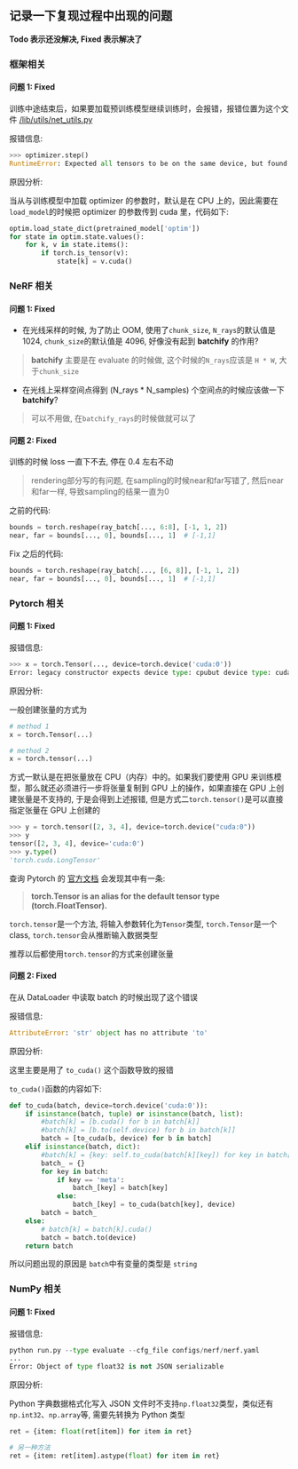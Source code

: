 ## 记录一下复现过程中出现的问题

**Todo 表示还没解决, Fixed 表示解决了**

### 框架相关

#### 问题 1: Fixed

训练中途结束后，如果要加载预训练模型继续训练时，会报错，报错位置为这个文件 [/lib/utils/net_utils.py](https://github.com/Xuer04/learning_nerf/blob/master/lib/utils/net_utils.py#L323)

报错信息:
```py
>>> optimizer.step()
RuntimeError: Expected all tensors to be on the same device, but found at least two devices, cuda:0 and cpu!
```

原因分析:

当从与训练模型中加载 optimizer 的参数时，默认是在 CPU 上的，因此需要在`load_model`的时候把 optimizer 的参数传到 cuda 里，代码如下:
```py
optim.load_state_dict(pretrained_model['optim'])
for state in optim.state.values():
    for k, v in state.items():
        if torch.is_tensor(v):
            state[k] = v.cuda()
```

### NeRF 相关

#### 问题 1: Fixed

- 在光线采样的时候, 为了防止 OOM, 使用了`chunk_size`, `N_rays`的默认值是 1024, `chunk_size`的默认值是 4096, 好像没有起到 **batchify** 的作用?

> **batchify** 主要是在 evaluate 的时候做, 这个时候的`N_rays`应该是 `H * W`, 大于`chunk_size`

- 在光线上采样空间点得到 (N_rays * N_samples) 个空间点的时候应该做一下 **batchify**?

> 可以不用做, 在`batchify_rays`的时候做就可以了

#### 问题 2: Fixed

训练的时候 loss 一直下不去, 停在 0.4 左右不动

> rendering部分写的有问题, 在sampling的时候near和far写错了, 然后near和far一样, 导致sampling的结果一直为0

之前的代码:
```py
bounds = torch.reshape(ray_batch[..., 6:8], [-1, 1, 2])
near, far = bounds[..., 0], bounds[..., 1]  # [-1,1]
```

Fix 之后的代码:
```py
bounds = torch.reshape(ray_batch[..., [6, 8]], [-1, 1, 2])
near, far = bounds[..., 0], bounds[..., 1]  # [-1,1]
```

### Pytorch 相关

#### 问题 1: Fixed

报错信息:
```py
>>> x = torch.Tensor(..., device=torch.device('cuda:0'))
Error: legacy constructor expects device type: cpubut device type: cuda was passed
```

原因分析:

一般创建张量的方式为
```py
# method 1
x = torch.Tensor(...)

# method 2
x = torch.tensor(...)
```

方式一默认是在把张量放在 CPU（内存）中的。如果我们要使用 GPU 来训练模型，那么就还必须进行一步将张量复制到 GPU 上的操作，如果直接在 GPU 上创建张量是不支持的, 于是会得到上述报错, 但是方式二`torch.tensor()`是可以直接指定张量在 GPU 上创建的

```py
>>> y = torch.tensor([2, 3, 4], device=torch.device("cuda:0"))
>>> y
tensor([2, 3, 4], device='cuda:0')
>>> y.type()
'torch.cuda.LongTensor'
```

查询 Pytorch 的 [官方文档](https://pytorch.org/docs/stable/tensors.html) 会发现其中有一条:

> **torch.Tensor is an alias for the default tensor type (torch.FloatTensor).**

`torch.tensor`是一个方法, 将输入参数转化为`Tensor`类型, `torch.Tensor`是一个 class, `torch.tensor`会从推断输入数据类型

推荐以后都使用`torch.tensor`的方式来创建张量

#### 问题 2: Fixed

在从 DataLoader 中读取 batch 的时候出现了这个错误

报错信息:

```py
AttributeError: 'str' object has no attribute 'to'
```

原因分析:

这里主要是用了 `to_cuda()` 这个函数导致的报错

`to_cuda()`函数的内容如下:

```py
def to_cuda(batch, device=torch.device('cuda:0')):
    if isinstance(batch, tuple) or isinstance(batch, list):
        #batch[k] = [b.cuda() for b in batch[k]]
        #batch[k] = [b.to(self.device) for b in batch[k]]
        batch = [to_cuda(b, device) for b in batch]
    elif isinstance(batch, dict):
        #batch[k] = {key: self.to_cuda(batch[k][key]) for key in batch[k]}
        batch_ = {}
        for key in batch:
            if key == 'meta':
                batch_[key] = batch[key]
            else:
                batch_[key] = to_cuda(batch[key], device)
        batch = batch_
    else:
        # batch[k] = batch[k].cuda()
        batch = batch.to(device)
    return batch
```

所以问题出现的原因是 `batch`中有变量的类型是 `string`

### NumPy 相关

#### 问题 1: Fixed

报错信息:

```py
python run.py --type evaluate --cfg_file configs/nerf/nerf.yaml
...
Error: Object of type float32 is not JSON serializable
```

原因分析:

Python 字典数据格式化写入 JSON 文件时不支持`np.float32`类型，类似还有`np.int32`、`np.array`等, 需要先转换为 Python 类型

```py
ret = {item: float(ret[item]) for item in ret}

# 另一种方法
ret = {item: ret[item].astype(float) for item in ret}
```
